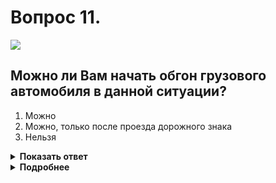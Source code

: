 # Вопрос 11.

![](https://s.drom.ru/i24227/pdd/tickets/2016/1542608692.jpg)

## Можно ли Вам начать обгон грузового автомобиля в данной ситуации?

1. Можно
2. Можно, только после проезда дорожного знака
3. Нельзя

<details>
<summary><b>Показать ответ</b></summary>
Правильный ответ: 3
</details>
<details>
<summary><b>Подробнее</b></summary>
В данной ситуации Вам обгон грузового автомобиля начинать нельзя, хотя зона запрещения обгона заканчивается. Причина – водителю запрещается выполнять обгон, если ТС, движущееся впереди, в данном случае грузовик, уже производит обгон.
(Пункт 11.2 ПДД)
</details>